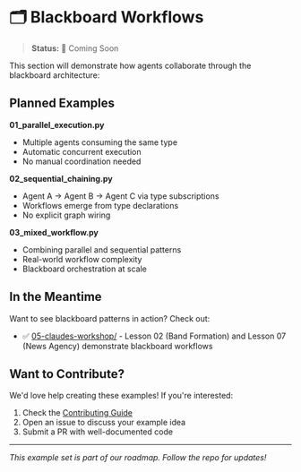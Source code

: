 # 🗂️ Blackboard Workflows

> **Status:** 🚧 Coming Soon

This section will demonstrate how agents collaborate through the blackboard architecture:

## Planned Examples

**01_parallel_execution.py**
- Multiple agents consuming the same type
- Automatic concurrent execution
- No manual coordination needed

**02_sequential_chaining.py**
- Agent A → Agent B → Agent C via type subscriptions
- Workflows emerge from type declarations
- No explicit graph wiring

**03_mixed_workflow.py**
- Combining parallel and sequential patterns
- Real-world workflow complexity
- Blackboard orchestration at scale

## In the Meantime

Want to see blackboard patterns in action? Check out:
- ✅ [05-claudes-workshop/](../05-claudes-workshop/) - Lesson 02 (Band Formation) and Lesson 07 (News Agency) demonstrate blackboard workflows

## Want to Contribute?

We'd love help creating these examples! If you're interested:
1. Check the [Contributing Guide](../../CONTRIBUTING.md)
2. Open an issue to discuss your example idea
3. Submit a PR with well-documented code

---

*This example set is part of our roadmap. Follow the repo for updates!*

